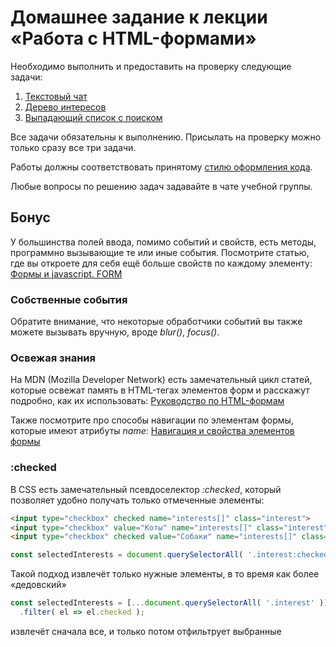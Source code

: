 # Домашнее задание к лекции «Работа с HTML-формами»

Необходимо выполнить и предоставить на проверку следующие задачи:

1. [Текстовый чат](./chat/)
2. [Дерево интересов](./interests/)
3. [Выпадающий список с поиском](./autocomplete/)

Все задачи обязательны к выполнению. Присылать на проверку можно только сразу все три задачи.

Работы должны соответствовать принятому [стилю оформления кода](https://github.com/netology-code/codestyle).

Любые вопросы по решению задач задавайте в чате учебной группы.

## Бонус

У большинства полей ввода, помимо событий и свойств, есть методы,
программно вызывающие те или иные события. Посмотрите статью, где вы откроете
для себя ещё больше свойств по каждому элементу: 
[Формы и javascript. FORM](https://htmlweb.ru/java/forms.php)

### Собственные события

Обратите внимание, что некоторые обработчики событий вы также можете вызывать
вручную, вроде *blur()*, *focus()*.

### Освежая знания

На MDN (Mozilla Developer Network) есть замечательный цикл статей, которые
освежат память в HTML-тегах элементов форм и расскажут подробно, как
их использовать: [Руководство по HTML-формам](https://developer.mozilla.org/ru/docs/Learn/HTML/Forms)

Также посмотрите про способы навигации по элементам формы, которые имеют
атрибуты *name*: [Навигация и свойства элементов формы](https://learn.javascript.ru/form-elements)

### :checked

В CSS есть замечательный псевдоселектор *:checked*, который позволяет
удобно получать только отмеченные элементы:

```html
<input type="checkbox" checked name="interests[]" class="interest">
<input type="checkbox" value="Коты" name="interests[]" class="interest">
<input type="checkbox" checked value="Собаки" name="interests[]" class="interest">
```

```javascript
const selectedInterests = document.querySelectorAll( '.interest:checked' );
```

Такой подход извлечёт только нужные элементы, в то время как более
«дедовский»

```javascript
const selectedInterests = [...document.querySelectorAll( '.interest' )]
  .filter( el => el.checked );
```

извлечёт сначала все, и только потом отфильтрует выбранные
